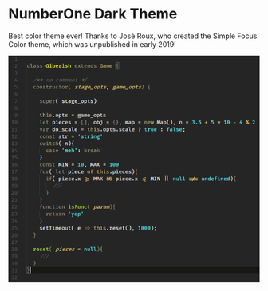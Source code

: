 # NumberOne Dark Theme

Best color theme ever! Thanks to Josè Roux, who created the Simple Focus Color theme, which was unpublished in early 2019!

![screenshot](images/capture2.png)


